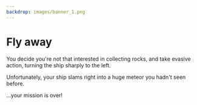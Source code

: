 ```yaml
---
backdrop: images/banner_1.png
---
```


# Fly away

You decide you're not that interested in collecting rocks, and take evasive action, turning the ship sharply to the left.

Unfortunately, your ship slams right into a huge meteor you hadn't seen before.

...your mission is over!

<Page url="/rocket/zh/1" instructions="" action="Return to the start" condition="none" />
 
